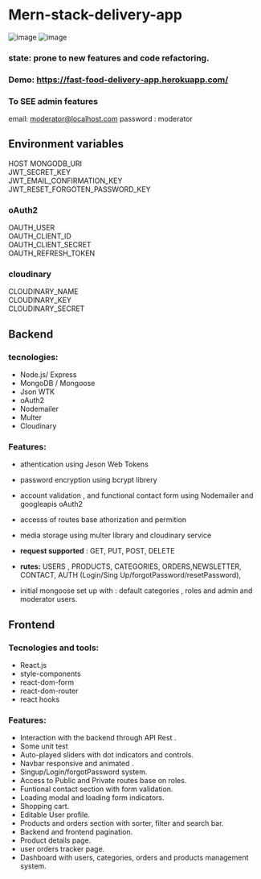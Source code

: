# Mern-stack-delivery-app

![image](https://drive.google.com/uc?export=view&id=1suIMST1GKIYOxW_FYcWQKE7r2XvJx1qr)
![image](https://drive.google.com/uc?export=view&id=16KEyxTuiZ4JsuUrOT2UDAYqG9J-PNdQD)

### state: prone to new features and code refactoring.

### Demo: https://fast-food-delivery-app.herokuapp.com/

### To SEE admin features

email: moderator@localhost.com
password : moderator

## Environment variables

HOST
MONGODB_URI  
JWT_SECRET_KEY  
JWT_EMAIL_CONFIRMATION_KEY
JWT_RESET_FORGOTEN_PASSWORD_KEY

### oAuth2

OAUTH_USER  
OAUTH_CLIENT_ID  
OAUTH_CLIENT_SECRET  
OAUTH_REFRESH_TOKEN

### cloudinary

CLOUDINARY_NAME  
CLOUDINARY_KEY  
CLOUDINARY_SECRET

## Backend

### tecnologies:

- Node.js/ Express
- MongoDB / Mongoose
- Json WTK
- oAuth2
- Nodemailer
- Multer
- Cloudinary

### Features:

- athentication using Jeson Web Tokens

- password encryption using bcrypt librery

- account validation , and functional contact form using Nodemailer and googleapis oAuth2

- accesss of routes base athorization and permition

- media storage using multer library and cloudinary service

- **request supported** : GET, PUT, POST, DELETE

- **rutes:** USERS , PRODUCTS, CATEGORIES, ORDERS,NEWSLETTER, CONTACT, AUTH (Login/Sing Up/forgotPassword/resetPassword),

- initial mongoose set up with : default categories , roles and admin and moderator users.

## Frontend

### Tecnologies and tools:

- React.js
- style-components
- react-dom-form
- react-dom-router
- react hooks

### Features:

- Interaction with the backend through API Rest .
- Some unit test
- Auto-played sliders with dot indicators and controls.
- Navbar responsive and animated .
- Singup/Login/forgotPassword system.
- Access to Public and Private routes base on roles.
- Funtional contact section with form validation.
- Loading modal and loading form indicators.
- Shopping cart.
- Editable User profile.
- Products and orders section with sorter, filter and search bar.
- Backend and frontend pagination.
- Product details page.
- user orders tracker page.
- Dashboard with users, categories, orders and products management system.
